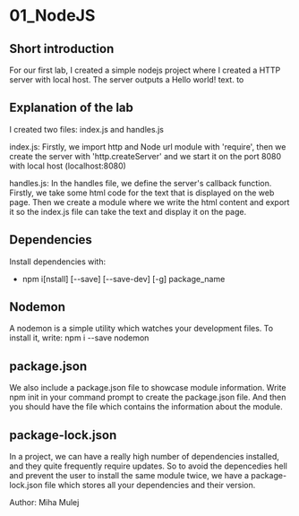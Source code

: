 # 01_NodeJS

## Short introduction
For our first lab, I created a simple nodejs project where I created a HTTP server with local host. The server outputs a Hello world! text. to

## Explanation of the lab
I created two files: index.js and handles.js

index.js: Firstly, we import http and  Node url module with 'require', then we create the server with 'http.createServer' and we start it on the port 8080 with local host (localhost:8080)

handles.js: In the handles file, we define the server's callback function. Firstly, we take some html code for the text that is displayed on the web page.
Then we create a module where we write the html content and export it so the index.js file can take the text and display it on the page.

## Dependencies
Install dependencies with:
- npm i[nstall] [--save] [--save-dev] [-g] package_name

## Nodemon 
A nodemon is a simple utility which watches your development files. To install it, write:
npm i --save nodemon

## package.json
We also include a package.json file to showcase module information. 
Write npm init in your command prompt to create the package.json file. And then you should have the file which contains the information about the module.

## package-lock.json
In a project, we can have a really high number of dependencies installed, and they quite frequently require updates. So to avoid the depencedies hell and prevent the user to install the same module twice, we have a package-lock.json file which stores all your dependencies and their version.


Author: Miha Mulej
